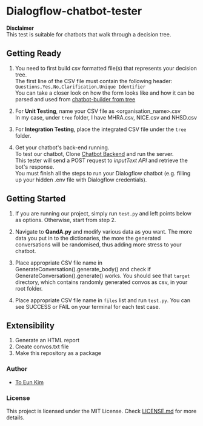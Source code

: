 # Dialogflow-chatbot-tester

**Disclaimer**  
This test is suitable for chatbots that walk through a decision tree.

## Getting Ready
1. You need to first build csv formatted file(s) that represents your decision tree.  
The first line of the CSV file must contain the following header:
    `Questions,Yes,No,Clarification,Unique Identifier`  
You can take a closer look on how the form looks like and how it can be parsed and used from 
[chatbot-builder from tree](https://github.com/ryanchuah/chatbot-builder-from-tree)

2. For **Unit Testing**, name your CSV file as <organisation_name>.csv  
In my case, under `tree` folder, I have MHRA.csv, NICE.csv and NHSD.csv

3. For **Integration Testing**, place the integrated CSV file under the `tree` folder.

4. Get your chatbot's back-end running.  
To test our chatbot, Clone [Chatbot Backend](https://github.com/ryanchuah/compliance-backend) and run the server.  
This tester will send a POST request to _inputText API_ and retrieve the bot's response.  
You must finish all the steps to run your Dialogflow chatbot (e.g. filling up your hidden .env file with Dialogflow credentials).


## Getting Started
1. If you are running our project, simply run `test.py` and left points below as options. Otherwise, start from step 2.

2. Navigate to **QandA.py** and modify various data as you want. The more data you put in to the dictionaries, 
the more the generated conversations will be randomised, thus adding more stress to your chatbot.

3. Place appropriate CSV file name in GenerateConversation().generate_body() and check if GenerateConversation().generate() works.
You should see that `target` directory, which contains randomly generated convos as csv, in your root folder.

4. Place appropriate CSV file name in `files` list and run `test.py`. You can see SUCCESS or FAIL on your terminal for each test case.

## Extensibility
1. Generate an HTML report
2. Create convos.txt file
3. Make this repository as a package

### Author
* [To Eun Kim](https://github.com/kimdanny)

### License
This project is licensed under the MIT License. Check [LICENSE.md](LICENSE.md) for more details.